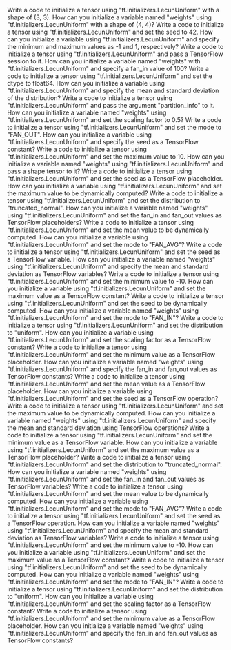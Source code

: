 Write a code to initialize a tensor using "tf.initializers.LecunUniform" with a shape of (3, 3).
How can you initialize a variable named "weights" using "tf.initializers.LecunUniform" with a shape of (4, 4)?
Write a code to initialize a tensor using "tf.initializers.LecunUniform" and set the seed to 42.
How can you initialize a variable using "tf.initializers.LecunUniform" and specify the minimum and maximum values as -1 and 1, respectively?
Write a code to initialize a tensor using "tf.initializers.LecunUniform" and pass a TensorFlow session to it.
How can you initialize a variable named "weights" with "tf.initializers.LecunUniform" and specify a fan_in value of 100?
Write a code to initialize a tensor using "tf.initializers.LecunUniform" and set the dtype to float64.
How can you initialize a variable using "tf.initializers.LecunUniform" and specify the mean and standard deviation of the distribution?
Write a code to initialize a tensor using "tf.initializers.LecunUniform" and pass the argument "partition_info" to it.
How can you initialize a variable named "weights" using "tf.initializers.LecunUniform" and set the scaling factor to 0.5?
Write a code to initialize a tensor using "tf.initializers.LecunUniform" and set the mode to "FAN_OUT".
How can you initialize a variable using "tf.initializers.LecunUniform" and specify the seed as a TensorFlow constant?
Write a code to initialize a tensor using "tf.initializers.LecunUniform" and set the maximum value to 10.
How can you initialize a variable named "weights" using "tf.initializers.LecunUniform" and pass a shape tensor to it?
Write a code to initialize a tensor using "tf.initializers.LecunUniform" and set the seed as a TensorFlow placeholder.
How can you initialize a variable using "tf.initializers.LecunUniform" and set the maximum value to be dynamically computed?
Write a code to initialize a tensor using "tf.initializers.LecunUniform" and set the distribution to "truncated_normal".
How can you initialize a variable named "weights" using "tf.initializers.LecunUniform" and set the fan_in and fan_out values as TensorFlow placeholders?
Write a code to initialize a tensor using "tf.initializers.LecunUniform" and set the mean value to be dynamically computed.
How can you initialize a variable using "tf.initializers.LecunUniform" and set the mode to "FAN_AVG"?
Write a code to initialize a tensor using "tf.initializers.LecunUniform" and set the seed as a TensorFlow variable.
How can you initialize a variable named "weights" using "tf.initializers.LecunUniform" and specify the mean and standard deviation as TensorFlow variables?
Write a code to initialize a tensor using "tf.initializers.LecunUniform" and set the minimum value to -10.
How can you initialize a variable using "tf.initializers.LecunUniform" and set the maximum value as a TensorFlow constant?
Write a code to initialize a tensor using "tf.initializers.LecunUniform" and set the seed to be dynamically computed.
How can you initialize a variable named "weights" using "tf.initializers.LecunUniform" and set the mode to "FAN_IN"?
Write a code to initialize a tensor using "tf.initializers.LecunUniform" and set the distribution to "uniform".
How can you initialize a variable using "tf.initializers.LecunUniform" and set the scaling factor as a TensorFlow constant?
Write a code to initialize a tensor using "tf.initializers.LecunUniform" and set the minimum value as a TensorFlow placeholder.
How can you initialize a variable named "weights" using "tf.initializers.LecunUniform" and specify the fan_in and fan_out values as TensorFlow constants?
Write a code to initialize a tensor using "tf.initializers.LecunUniform" and set the mean value as a TensorFlow placeholder.
How can you initialize a variable using "tf.initializers.LecunUniform" and set the seed as a TensorFlow operation?
Write a code to initialize a tensor using "tf.initializers.LecunUniform" and set the maximum value to be dynamically computed.
How can you initialize a variable named "weights" using "tf.initializers.LecunUniform" and specify the mean and standard deviation using TensorFlow operations?
Write a code to initialize a tensor using "tf.initializers.LecunUniform" and set the minimum value as a TensorFlow variable.
How can you initialize a variable using "tf.initializers.LecunUniform" and set the maximum value as a TensorFlow placeholder?
Write a code to initialize a tensor using "tf.initializers.LecunUniform" and set the distribution to "truncated_normal".
How can you initialize a variable named "weights" using "tf.initializers.LecunUniform" and set the fan_in and fan_out values as TensorFlow variables?
Write a code to initialize a tensor using "tf.initializers.LecunUniform" and set the mean value to be dynamically computed.
How can you initialize a variable using "tf.initializers.LecunUniform" and set the mode to "FAN_AVG"?
Write a code to initialize a tensor using "tf.initializers.LecunUniform" and set the seed as a TensorFlow operation.
How can you initialize a variable named "weights" using "tf.initializers.LecunUniform" and specify the mean and standard deviation as TensorFlow variables?
Write a code to initialize a tensor using "tf.initializers.LecunUniform" and set the minimum value to -10.
How can you initialize a variable using "tf.initializers.LecunUniform" and set the maximum value as a TensorFlow constant?
Write a code to initialize a tensor using "tf.initializers.LecunUniform" and set the seed to be dynamically computed.
How can you initialize a variable named "weights" using "tf.initializers.LecunUniform" and set the mode to "FAN_IN"?
Write a code to initialize a tensor using "tf.initializers.LecunUniform" and set the distribution to "uniform".
How can you initialize a variable using "tf.initializers.LecunUniform" and set the scaling factor as a TensorFlow constant?
Write a code to initialize a tensor using "tf.initializers.LecunUniform" and set the minimum value as a TensorFlow placeholder.
How can you initialize a variable named "weights" using "tf.initializers.LecunUniform" and specify the fan_in and fan_out values as TensorFlow constants?